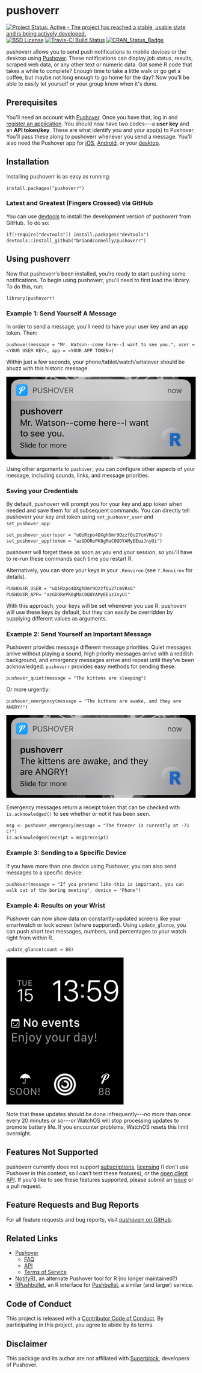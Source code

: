 # pushoverr

[![Project Status: Active - The project has reached a stable, usable state and is being actively developed.](http://www.repostatus.org/badges/latest/active.svg)](http://www.repostatus.org/#active)
[![BSD License](https://img.shields.io/badge/license-BSD-brightgreen.svg)](https://opensource.org/licenses/BSD-2-Clause)
[![Travis-CI Build Status](https://travis-ci.org/briandconnelly/pushoverr.svg?branch=master)](https://travis-ci.org/briandconnelly/pushoverr)
[![CRAN_Status_Badge](http://www.r-pkg.org/badges/version/pushoverr)](https://cran.r-project.org/package=pushoverr)

pushoverr allows you to send push notifications to mobile devices or the desktop using [Pushover](https://pushover.net/).
These notifications can display job status, results, scraped web data, or any other text or numeric data.
Got some R code that takes a while to complete?
Enough time to take a little walk or go get a coffee, but maybe not long enough to go home for the day?
Now you'll be able to easily let yourself or your group know when it's done.


## Prerequisites

You'll need an account with [Pushover](https://pushover.net/).
Once you have that, log in and [register an application](https://pushover.net/apps/build).
You should now have two codes---a **user key** and an **API token/key**.
These are what identify you and your app(s) to Pushover.
You'll pass these along to pushoverr whenever you send a message.
You'll also need the Pushover app for [iOS](https://pushover.net/clients/ios), [Android](https://pushover.net/clients/android), or your [desktop](https://pushover.net/clients/desktop).


## Installation

Installing pushoverr is as easy as running:

    install.packages("pushoverr")


### Latest and Greatest (Fingers Crossed) via GitHub

You can use [devtools](https://cran.r-project.org/package=devtools) to install the development version of pushoverr from GitHub.
To do so:

    if(!require("devtools")) install.packages("devtools")
    devtools::install_github("briandconnelly/pushoverr")


## Using pushoverr

Now that pushoverr's been installed, you're ready to start pushing some notifications.
To begin using pushoverr, you'll need to first load the library.
To do this, run:

    library(pushoverr)


### Example 1: Send Yourself A Message

In order to send a message, you'll need to have your user key and an app token.
Then:

    pushover(message = "Mr. Watson--come here--I want to see you.", user = <YOUR USER KEY>, app = <YOUR APP TOKEN>)

Within just a few seconds, your phone/tablet/watch/whatever should be abuzz with this historic message.

![Our first notification message](https://raw.githubusercontent.com/briandconnelly/pushoverr/master/README-images/example_message1.png)

Using other arguments to `pushover`, you can configure other aspects of your message, including sounds, links, and message priorities.


### Saving your Credentials

By default, pushoverr will prompt you for your key and app token when needed and save them for all subsequent commands.
You can directly tell pushoverr your key and token using `set_pushover_user` and `set_pushover_app`:

    set_pushover_user(user = "uQiRzpo4DXghDmr9QzzfQu27cmVRsG")
    set_pushover_app(token = "azGDORePK8gMaC0QOYAMyEEuzJnyUi")

pushoverr will forget these as soon as you end your session, so you'll have to re-run these commands each time you restart R.

Alternatively, you can store your keys in your `.Renviron` (see `?.Renviron` for details).

    PUSHOVER_USER = "uQiRzpo4DXghDmr9QzzfQu27cmVRsG"
    PUSHOVER_APP= "azGDORePK8gMaC0QOYAMyEEuzJnyUi"

With this approach, your keys will be set whenever you use R.
pushoverr will use these keys by default, but they can easily be overridden by supplying different values as arguments.


### Example 2: Send Yourself an Important Message

Pushoverr provides message different message priorities.
Quiet messages arrive without playing a sound, high priority messages arrive with a reddish background, and emergency messages arrive and repeat until they've been acknowledged.
`pushoverr` provides easy methods for sending these:

    pushover_quiet(message = "The kittens are sleeping")

Or more urgently:

    pushover_emergency(message = "The kittens are awake, and they are ANGRY!")

![An emergency notification message](https://raw.githubusercontent.com/briandconnelly/pushoverr/master/README-images/example_message2.png)

Emergency messages return a receipt token that can be checked with `is.acknowledged()` to see whether or not it has been seen.

    msg <- pushover_emergency(message = "The freezer is currently at -71 C!")
    is.acknowledged(receipt = msg$receipt)


### Example 3: Sending to a Specific Device

If you have more than one device using Pushover, you can also send messages to a specific device:

    pushover(message = "If you pretend like this is important, you can walk out of the boring meeting", device = "Phone")


### Example 4: Results on your Wrist

Pushover can now show data on constantly-updated screens like your smartwatch or lock screen (where supported).
Using `update_glance`, you can push short text messages, numbers, and percentages to your watch right from within R.

    update_glance(count = 88)

![Showing a count notification on an Apple Watch](https://raw.githubusercontent.com/briandconnelly/pushoverr/master/README-images/watch1.png)

Note that these updates should be done infrequently---no more than once every 20 minutes or so---or WatchOS will stop processing updates to promote battery life.
If you encounter problems, WatchOS resets this limit overnight.


## Features Not Supported

pushoverr currently does not support [subscriptions](https://pushover.net/api/subscriptions), [licensing](https://pushover.net/api/licensing) (I don't use Pushover in this context, so I can't test these features), or the [open client API](https://pushover.net/api/client).
If you'd like to see these features supported, please submit an [issue](https://github.com/briandconnelly/pushoverr/issues) or a pull request.


## Feature Requests and Bug Reports

For all feature requests and bug reports, visit [pushoverr on GitHub](https://github.com/briandconnelly/pushoverr/issues).


## Related Links
* [Pushover](https://pushover.net)
    * [FAQ](https://pushover.net/faq)
    * [API](https://pushover.net/api)
    * [Terms of Service](https://pushover.net/terms)
* [NotifyR](https://cran.r-project.org/package=notifyR)), an alternate Pushover tool for R (no longer maintained?)
* [RPushbullet](https://github.com/eddelbuettel/rpushbullet), an R interface for [Pushbullet](https://www.pushbullet.com), a similar (and larger) service.


## Code of Conduct

This project is released with a [Contributor Code of Conduct](CONDUCT.md).
By participating in this project, you agree to abide by its terms.


## Disclaimer
This package and its author are not affiliated with [Superblock](https://superblock.net), developers of Pushover.

